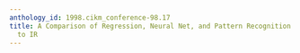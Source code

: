```yaml
---
anthology_id: 1998.cikm_conference-98.17
title: A Comparison of Regression, Neural Net, and Pattern Recognition Approaches
  to IR
---
```

